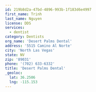 ```yaml
---
id: 219b8d2a-47bd-4896-993b-1f183d6e4997
first_name: Trinh
last_name: Nguyen
license: DDS
services:
  - dentist
category: Dentists
org_name: 'Desert Palms Dental'
address: '5515 Camino Al Norte'
city: 'North Las Vegas'
state: NV
zip: '89031'
phone: '(702) 633-6332'
title: 'Desert Palms Dental'
_geoloc:
  lat: 36.2506
  lng: -115.153
---
```

